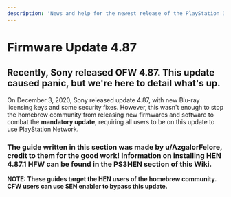 ```yaml
---
description: 'News and help for the newest release of the PlayStation 3 firmware, 4.87.'
---
```


# Firmware Update 4.87

## Recently, Sony released OFW 4.87. This update caused panic, but we're here to detail what's up.

On December 3, 2020, Sony released update 4.87, with new Blu-ray licensing keys and some security fixes. However, this wasn't enough to stop the homebrew community from releasing new firmwares and software to combat the **mandatory update**, requiring all users to be on this update to use PlayStation Network.

### The guide written in this section was made by u/AzgalorFelore, credit to them for the good work! Information on installing HEN 4.87.1 HFW can be found in the PS3HEN section of this Wiki.

**NOTE: These guides target the HEN users of the homebrew community. CFW users can use SEN enabler to bypass this update.**


